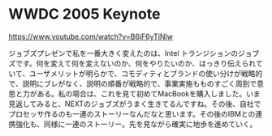 # WWDC 2005 Keynote
https://www.youtube.com/watch?v=B6iF6yTiNlw

ジョブズプレゼンで私を一番大きく変えたのは、Intel トランジションのジョブズです。何を変えて何を変えないのか、何をやりたいのか、はっきり伝えられていて、ユーザメリットが明らかで、コモディティとブランドの使い分けが戦略的で、説明にブレがなく、説明の順番が戦略的で、事業実施もものすごく周到で意思と力がある。私の場合は、これを見て初めてMacBookを購入しました。いま見返してみると、NEXTのジョブズがうまく生きてるんですね。その後、自社でプロセッサ作るのも一連のストーリーなんだなと思います。その後のIBMとの連携強化も、同様に一連のストーリー。先を見ながら確実に地歩を進めていく。
